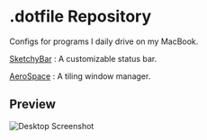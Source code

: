# .dotfile Repository
Configs for programs I daily drive on my MacBook.

[SketchyBar](https://github.com/FelixKratz/SketchyBar) : A customizable status bar.

[AeroSpace](https://github.com/nikitabobko/AeroSpace) : A tiling window manager.   

## Preview
![Desktop Screenshot](https://github.com/user-attachments/assets/19c115eb-ea50-4d46-83ce-51176f58469f)
